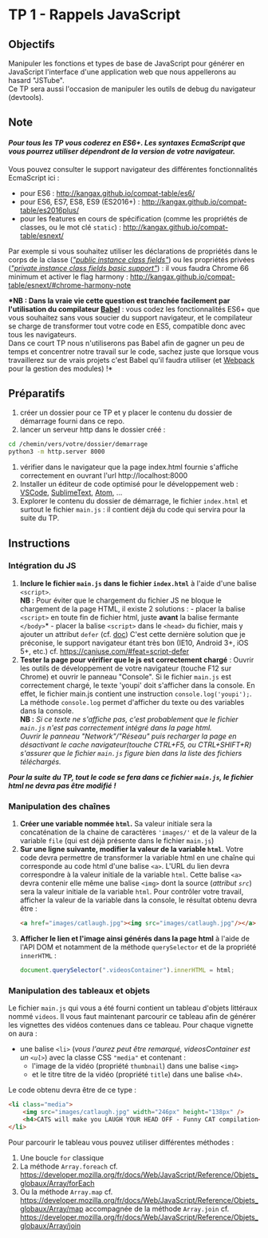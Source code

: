 # TP 1 - Rappels JavaScript

## Objectifs

Manipuler les fonctions et types de base de JavaScript pour générer en JavaScript l'interface d'une application web que nous appellerons au hasard "JSTube".<br>
Ce TP sera aussi l'occasion de manipuler les outils de debug du navigateur (devtools).

## Note

#### _Pour tous les TP vous coderez en ES6+. Les syntaxes EcmaScript que vous pourrez utiliser dépendront de la version de votre navigateur._

Vous pouvez consulter le support navigateur des différentes fonctionnalités EcmaScript ici :

- pour ES6 : http://kangax.github.io/compat-table/es6/
- pour ES6, ES7, ES8, ES9 (ES2016+) : http://kangax.github.io/compat-table/es2016plus/
- pour les features en cours de spécification (comme les propriétés de classes, ou le mot clé `static`) : http://kangax.github.io/compat-table/esnext/

Par exemple si vous souhaitez utiliser les déclarations de propriétés dans le corps de la classe ([_"public instance class fields"_](http://kangax.github.io/compat-table/esnext/#test-instance_class_fields_public_instance_class_fields)) ou les propriétés privées ([_"private instance class fields basic support"_](http://kangax.github.io/compat-table/esnext/#test-instance_class_fields_private_instance_class_fields_basic_support)) : il vous faudra Chrome 66 minimum et activer le flag harmony : http://kangax.github.io/compat-table/esnext/#chrome-harmony-note

**\*NB : Dans la vraie vie cette question est tranchée facilement par l'utilisation du compilateur [Babel](https://babeljs.io)** : vous codez les fonctionnalités ES6+ que vous souhaitez sans vous soucier du support navigateur, et le compilateur se charge de transformer tout votre code en ES5, compatible donc avec tous les navigateurs. <br>Dans ce court TP nous n'utiliserons pas Babel afin de gagner un peu de temps et concentrer notre travail sur le code, sachez juste que lorsque vous travaillerez sur de vrais projets c'est Babel qu'il faudra utiliser (et [Webpack](https://webpack.js.org/) pour la gestion des modules) !\*

## Préparatifs

1. créer un dossier pour ce TP et y placer le contenu du dossier de démarrage fourni dans ce repo.
2. lancer un serveur http dans le dossier créé :

```bash
cd /chemin/vers/votre/dossier/demarrage
python3 -m http.server 8000
```

1. vérifier dans le navigateur que la page index.html fournie s'affiche correctement en ouvrant l'url http://localhost:8000
2. Installer un éditeur de code optimisé pour le développement web : [VSCode](https://code.visualstudio.com/), [SublimeText](https://www.sublimetext.com/), [Atom](https://atom.io/), ...
3. Explorer le contenu du dossier de démarrage, le fichier `index.html` et surtout le fichier `main.js` : il contient déjà du code qui servira pour la suite du TP.

## Instructions

### Intégration du JS

1. **Inclure le fichier `main.js` dans le fichier `index.html`** à l'aide d'une balise `<script>`.<br>
   **NB :** Pour éviter que le chargement du fichier JS ne bloque le chargement de la page HTML, il existe 2 solutions : - placer la balise `<script>` en toute fin de fichier html, juste **avant** la balise fermante `</body>`\* - placer la balise `<script>` dans le `<head>` du fichier, mais y ajouter un attribut `defer` (cf. [doc](https://developer.mozilla.org/en-US/docs/Web/HTML/Element/script#attr-defer))
   C'est cette dernière solution que je préconise, le support navigateur étant très bon (IE10, Android 3+, iOS 5+, etc.) cf. https://caniuse.com/#feat=script-defer
1. **Tester la page pour vérifier que le js est correctement chargé** : Ouvrir les outils de développement de votre navigateur (touche F12 sur Chrome) et ouvrir le panneau "Console". Si le fichier `main.js` est correctement chargé, le texte 'youpi' doit s'afficher dans la console. En effet, le fichier main.js contient une instruction `console.log('youpi');`. La méthode `console.log` permet d'afficher du texte ou des variables dans la console. <br>**NB :** _Si ce texte ne s'affiche pas, c'est probablement que le fichier `main.js` n'est pas correctement intégré dans la page html. <br>Ouvrir le panneau "Network"/"Réseau" puis recharger la page en désactivant le cache navigateur(touche CTRL+F5, ou CTRL+SHIFT+R) s'assurer que le fichier `main.js` figure bien dans la liste des fichiers téléchargés._

**_Pour la suite du TP, tout le code se fera dans ce fichier `main.js`, le fichier html ne devra pas être modifié !_**

### Manipulation des chaînes

1. **Créer une variable nommée `html`.** Sa valeur initiale sera la concaténation de la chaine de caractères `'images/'` et de la valeur de la variable `file` (qui est déjà présente dans le fichier `main.js`)
2. **Sur une ligne suivante, modifier la valeur de la variable `html`**. Votre code devra permettre de transformer la variable html en une chaîne qui corresponde au code html d'une balise `<a>`. L'URL du lien devra correspondre à la valeur initiale de la variable `html`. Cette balise `<a>` devra contenir elle même une balise `<img>` dont la source (_attribut `src`_) sera la valeur initiale de la variable `html`. Pour contrôler votre travail, afficher la valeur de la variable dans la console, le résultat obtenu devra être :
   ```html
   <a href="images/catlaugh.jpg"><img src="images/catlaugh.jpg"/></a>
   ```
3. **Afficher le lien et l'image ainsi générés dans la page html** à l'aide de l'API DOM et notamment de la méthode `querySelector` et de la propriété `innerHTML` :
   ```js
   document.querySelector(".videosContainer").innerHTML = html;
   ```

### Manipulation des tableaux et objets

Le fichier `main.js` qui vous a été fourni contient un tableau d'objets littéraux nommé `videos`. Il vous faut maintenant parcourir ce tableau afin de générer les vignettes des vidéos contenues dans ce tableau.
Pour chaque vignette on aura :
- une balise `<li>` (*vous l'aurez peut être remarqué, videosContainer est un `<ul>`*) avec la classe CSS `"media"` et contenant :
  - l'image de la vidéo (propriété `thumbnail`) dans une balise `<img>`
  - et le titre titre de la vidéo (propriété `title`) dans une balise `<h4>`.

Le code obtenu devra être de ce type :
```html
<li class="media">
    <img src="images/catlaugh.jpg" width="246px" height="138px" />
    <h4>CATS will make you LAUGH YOUR HEAD OFF - Funny CAT compilation</h4>
</li>
```

Pour parcourir le tableau vous pouvez utiliser différentes méthodes :
1. Une boucle `for` classique
2. La méthode `Array.foreach` cf. https://developer.mozilla.org/fr/docs/Web/JavaScript/Reference/Objets_globaux/Array/forEach
3. Ou la méthode `Array.map` cf. https://developer.mozilla.org/fr/docs/Web/JavaScript/Reference/Objets_globaux/Array/map accompagnée de la méthode `Array.join` cf. https://developer.mozilla.org/fr/docs/Web/JavaScript/Reference/Objets_globaux/Array/join
